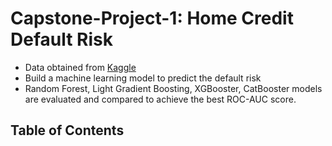 # Capstone-Project-1: Home Credit Default Risk

- Data obtained from [Kaggle](https://www.kaggle.com/c/home-credit-default-risk/data)
- Build a machine learning model to predict the default risk
- Random Forest, Light Gradient Boosting, XGBooster, CatBooster models are evaluated and compared to achieve the best ROC-AUC score.

## Table of Contents
